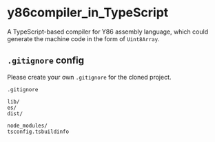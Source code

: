 y86compiler_in_TypeScript
====

A TypeScript-based compiler for Y86 assembly language,
which could generate the machine code in the form of `Uint8Array`.

`.gitignore` config
----

Please create your own `.gitignore` for the cloned project.

```
.gitignore

lib/
es/
dist/

node_modules/
tsconfig.tsbuildinfo
```